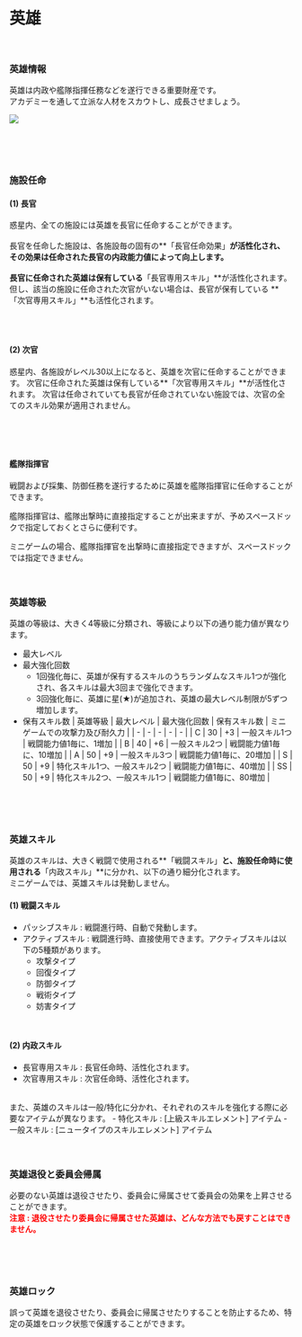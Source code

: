 ﻿# 英雄

<br>

### 英雄情報
英雄は内政や艦隊指揮任務などを遂行できる重要財産です。<br>
アカデミーを通して立派な人材をスカウトし、成長させましょう。

![](https://astrokings.s3.ap-northeast-2.amazonaws.com/html/img/help/300_001heroinfo.jpg)

<br>
<br>
<br>

### 施設任命
#### (1) 長官
惑星内、全ての施設には英雄を長官に任命することができます。<br><br>
長官を任命した施設は、各施設毎の固有の**「長官任命効果」**が活性化され、その効果は任命された長官の内政能力値によって向上します。<br><br>
長官に任命された英雄は保有している**「長官専用スキル」**が活性化されます。<br>
但し、該当の施設に任命された次官がいない場合は、長官が保有している **「次官専用スキル」**も活性化されます。

<br>
<br>

#### (2) 次官
惑星内、各施設がレベル30以上になると、英雄を次官に任命することができます。
次官に任命された英雄は保有している**「次官専用スキル」**が活性化されます。
次官は任命されていても長官が任命されていない施設では、次官の全てのスキル効果が適用されません。

<br>
<br>
<br>

#### 艦隊指揮官

戦闘および採集、防御任務を遂行するために英雄を艦隊指揮官に任命することができます。

艦隊指揮官は、艦隊出撃時に直接指定することが出来ますが、予めスペースドックで指定しておくとさらに便利です。

ミニゲームの場合、艦隊指揮官を出撃時に直接指定できますが、スペースドックでは指定できません。
<br>
<br>
<br>

### 英雄等級
英雄の等級は、大きく4等級に分類され、等級により以下の通り能力値が異なります。
- 最大レベル
- 最大強化回数
  - 1回強化毎に、英雄が保有するスキルのうちランダムなスキル1つが強化され、各スキルは最大3回まで強化できます。
  - 3回強化毎に、英雄に星(★)が追加され、英雄の最大レベル制限が5ずつ増加します。
- 保有スキル数
| 英雄等級 | 最大レベル | 最大強化回数 | 保有スキル数 | ミニゲームでの攻撃力及び耐久力 |
| - | - | - | - | - |
| C | 30 | +3 | 一般スキル1つ | 戦闘能力値1毎に、1増加 |
| B | 40 | +6 | 一般スキル2つ | 戦闘能力値1毎に、10増加 |
| A | 50 | +9 | 一般スキル3つ | 戦闘能力値1毎に、20増加 |
| S | 50 | +9 | 特化スキル1つ、一般スキル2つ | 戦闘能力値1毎に、40増加 |
| SS | 50 | +9 | 特化スキル2つ、一般スキル1つ | 戦闘能力値1毎に、80増加 |

<br>
<br>
<br>

### 英雄スキル
英雄のスキルは、大きく戦闘で使用される**「戦闘スキル」**と、施設任命時に使用される**「内政スキル」**に分かれ、以下の通り細分化されます。
<br>
ミニゲームでは、英雄スキルは発動しません。
<br>
#### (1) 戦闘スキル
- パッシブスキル : 戦闘進行時、自動で発動します。
- アクティブスキル : 戦闘進行時、直接使用できます。アクティブスキルは以下の5種類があります。
  - 攻撃タイプ
  - 回復タイプ
  - 防御タイプ
  - 戦術タイプ
  - 妨害タイプ
<br>

#### (2) 内政スキル
- 長官専用スキル : 長官任命時、活性化されます。
- 次官専用スキル : 次官任命時、活性化されます。
<br>
また、英雄のスキルは一般/特化に分かれ、それぞれのスキルを強化する際に必要なアイテムが異なります。
- 特化スキル : [上級スキルエレメント] アイテム
- 一般スキル : [ニュータイプのスキルエレメント] アイテム

<br>
<br>
<br>

### 英雄退役と委員会帰属
必要のない英雄は退役させたり、委員会に帰属させて委員会の効果を上昇させることができます。<br>
**<font color="red">注意 : 退役させたり委員会に帰属させた英雄は、どんな方法でも戻すことはできません。</font>**

<br>
<br>
<br>

### 英雄ロック
誤って英雄を退役させたり、委員会に帰属させたりすることを防止するため、特定の英雄をロック状態で保護することができます。

